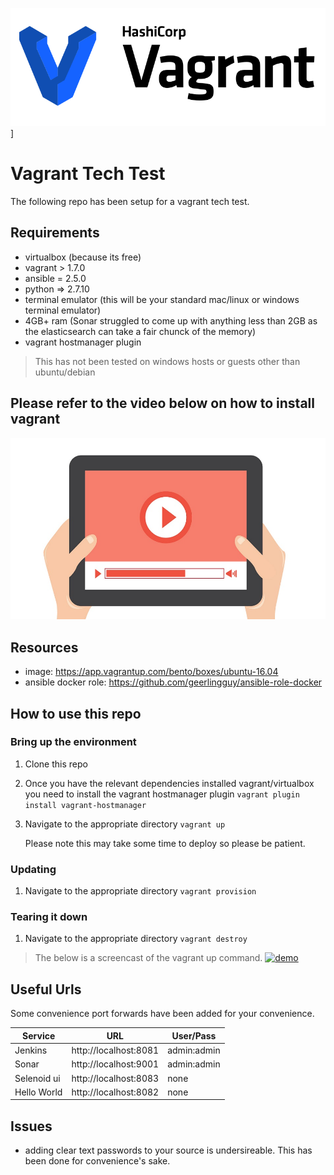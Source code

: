 ![Vagrant Logo](assets/Vagrant.png)]
# Vagrant Tech Test 
The following repo has been setup for a vagrant tech test.

## Requirements
- virtualbox (because its free)
- vagrant > 1.7.0
- ansible = 2.5.0
- python => 2.7.10
- terminal emulator (this will be your standard mac/linux or windows terminal emulator)
- 4GB+ ram (Sonar struggled to come up with anything less than 2GB as the elasticsearch can take a fair chunck of the memory)
- vagrant hostmanager plugin

> This has not been tested on windows hosts or guests other than ubuntu/debian

## Please refer to the video below on how to install vagrant 
[![Watch the video](assets/video.jpg)](https://youtu.be/PlObCAS_E_E)

## Resources
- image: https://app.vagrantup.com/bento/boxes/ubuntu-16.04
- ansible docker role: https://github.com/geerlingguy/ansible-role-docker

## How to use this repo
### Bring up the environment
1. Clone this repo
2. Once you have the relevant dependencies installed vagrant/virtualbox you need to install the vagrant hostmanager plugin
   ```vagrant plugin install vagrant-hostmanager```
3. Navigate to the appropriate directory
   ```vagrant up```
   
   Please note this may take some time to deploy so please be patient. 

### Updating 
1. Navigate to the appropriate directory
   ```vagrant provision```

### Tearing it down
1. Navigate to the appropriate directory
   ```vagrant destroy```

> The below is a screencast of the vagrant up command.
[![demo](https://asciinema.org/a/igxL4H6POcNEz8vh02FNa8vWR.png)](https://asciinema.org/a/igxL4H6POcNEz8vh02FNa8vWR?autoplay=1)

## Useful Urls
Some convenience port forwards have been added for your convenience. 

Service       | URL                   | User/Pass    |
------------- | --------------------- |------------- |
Jenkins       | http://localhost:8081 | admin:admin  |
Sonar         | http://localhost:9001 | admin:admin  |
Selenoid ui   | http://localhost:8083 | none         |
Hello World   | http://localhost:8082 | none         |

## Issues
- adding clear text passwords to your source is undersireable.  This has been done for convenience's sake.   



